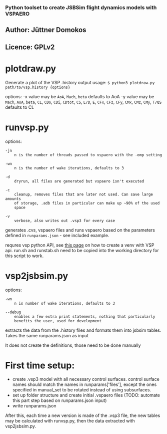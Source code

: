 ### Python toolset to create JSBSim flight dynamics models with VSPAERO
## Author: Jüttner Domokos
## Licence: GPLv2

# plotdraw.py
Generate a plot of the VSP .history output
usage:
`$ python3 plotdraw.py path/to/vsp.history {options}`

options:
	-x
		value may be `AoA`, `Mach`, `beta`
		defaults to AoA
	-y
	    value may be `Mach`, `AoA`, `beta`, `CL`, `CDo`, `CDi`, `CDtot`, `CS`,
		`L/D`, `E`, `CFx`, `CFz`, `CFy`, `CMx`, `CMz`, `CMy`, `T/QS`
		defaults to CL

# runvsp.py
options:

	-jn
		n is the number of threads passed to vspaero with the -omp setting

	-wn
		n is the number of wake iterations, defaults to 3
		
	-d
		dryrun, all files are generated but vspaero isn't executed
		
	-c
		cleanup, removes files that are later not used. Can save large amounts
		of storage, .adb files in particular can make up ~90% of the used
		space
		
	-v
		verbose, also writes out .vsp3 for every case
		
generates .cvs, vspaero files and runs vspaero based on the parameters defined
in `runparams.json` - see included example.

requres vsp python API, see [this
page](https://kontor.ca/post/how-to-compile-openvsp-python-api/) on how to create a venv with VSP api.
run.sh and runstab.sh need to be copied into the working directory for this
script to work.

# vsp2jsbsim.py
options:

	-wn
		n is number of wake iterations, defaults to 3
		
	--debug
		enables a few extra print statements, nothing that particularly
		benefits the user, used for development
		
extracts the data from the .history files and formats them into jsbsim tables.
Takes the same runparams.json as input

It does not create the <axis> definitions, those need to be done manually

# First time setup:
- create .vsp3 model with all necessary control surfaces. control surface names should match the names in runparams['files'], except the ones specified in manual_set to be rotated instead of using subsurfaces.
- set up folder structure and create initial .vspaero files (TODO: automate this part step based on runparams.json input)
- write runparams.json

After this, each time a new version is made of the .vsp3 file, the new tables may be calculated with runvsp.py, then the data extracted with vsp2jsbsim.py.

